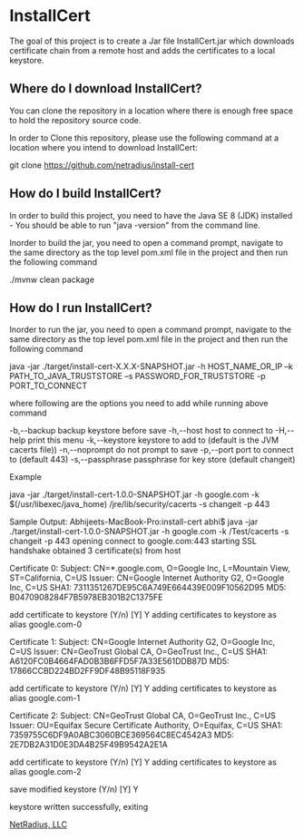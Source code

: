 InstallCert
==============================================

The goal of this project is to create a Jar file InstallCert.jar which downloads certificate chain from a remote host
and adds the certificates to a local keystore.

## Where do I download InstallCert?
You can clone the repository in a location where there is enough free space to hold the repository source code.

In order to Clone this repository, please use the following command at a location where you intend to download 
InstallCert:

git clone https://github.com/netradius/install-cert


## How do I build InstallCert?
In order to build this project, you need to have the Java SE 8 (JDK) installed - You should be able to run "java 
-version" from the command line.

Inorder to build the jar, you need to open a command prompt, navigate to the same directory as the top level pom.xml 
file in the project and then run the following command

./mvnw clean package

## How do I run InstallCert?
Inorder to run the jar, you need to open a command prompt, navigate to the same directory as the top level pom.xml 
file in the project and then run the following command

java -jar ./target/install-cert-X.X.X-SNAPSHOT.jar -h HOST_NAME_OR_IP –k PATH_TO_JAVA_TRUSTSTORE –s 
PASSWORD_FOR_TRUSTSTORE -p PORT_TO_CONNECT


where following are the options you need to add while running above command

-b,--backup                    backup keystore before save
-h,--host <host>               host to connect to
-H,--help                      print this menu
-k,--keystore <keystore>       keystore to add to (default is the JVM
                                cacerts file))
-n,--noprompt                  do not prompt to save
-p,--port <port>               port to connect to (default 443)
-s,--passphrase <passphrase>   passphrase for key store (default
                                changeit)

Example

java -jar ./target/install-cert-1.0.0-SNAPSHOT.jar -h google.com -k $(/usr/libexec/java_home)
/jre/lib/security/cacerts -s changeit -p 443

Sample Output:
Abhijeets-MacBook-Pro:install-cert abhi$ java -jar ./target/install-cert-1.0.0-SNAPSHOT.jar -h google.com -k 
/Test/cacerts -s changeit -p 443
opening connect to google.com:443
starting SSL handshake
obtained 3 certificate(s) from host

Certificate 0:
  Subject: CN=*.google.com, O=Google Inc, L=Mountain View, ST=California, C=US
  Issuer:  CN=Google Internet Authority G2, O=Google Inc, C=US
  SHA1:    7311351267DE95C6A749E664439E009F10562D95
  MD5:     B0470908284F7B5978EB301B2C1375FE

add certificate to keystore (Y/n) [Y]
Y
adding certificates to keystore as alias google.com-0


Certificate 1:
  Subject: CN=Google Internet Authority G2, O=Google Inc, C=US
  Issuer:  CN=GeoTrust Global CA, O=GeoTrust Inc., C=US
  SHA1:    A6120FC0B4664FAD0B3B6FFD5F7A33E561DDB87D
  MD5:     17866CCBD224BD2FF9DF48B95118F935

add certificate to keystore (Y/n) [Y]
Y
adding certificates to keystore as alias google.com-1


Certificate 2:
  Subject: CN=GeoTrust Global CA, O=GeoTrust Inc., C=US
  Issuer:  OU=Equifax Secure Certificate Authority, O=Equifax, C=US
  SHA1:    7359755C6DF9A0ABC3060BCE369564C8EC4542A3
  MD5:     2E7DB2A31D0E3DA4B25F49B9542A2E1A

add certificate to keystore (Y/n) [Y]
Y
adding certificates to keystore as alias google.com-2

save modified keystore (Y/n) [Y]
Y

keystore written successfully, exiting

[NetRadius, LLC](https://www.netradius.com/)
